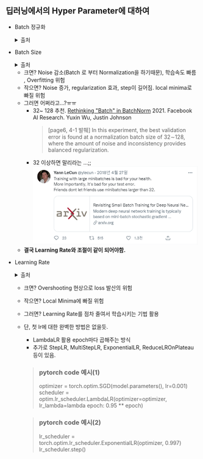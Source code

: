 ## 딥러닝에서의 Hyper Parameter에 대하여

- Batch 정규화
    <details markdown="1">
    <summary>출처</summary>  

    출처1(Batch 정규화) : https://eehoeskrap.tistory.com/430

    </details>

- Batch Size 
    <details markdown="1">
    <summary>출처</summary>  

    출처1(컴퓨터 비전 관점 Batchsize) : https://deep-learning-study.tistory.com/647
    출처2(러닝레이트& 배치사이즈) : https://honeyjamtech.tistory.com/43
    출처3(러닝레이트& 배치사이즈) : https://inhovation97.tistory.com/32
    </details>

    - 크면? Noise 감소(Batch 로 부터 Normalization을 하기때문), 학습속도 빠름 , Overfitting 위험
    - 작으면? Noise 증가, regularization 효과, step이 길어짐. local minima로 빠질 위험
    - 그러면 어쩌라고...?ㅠㅠ
        - 32~ 128 추천. [Rethinking "Batch" in BatchNorm](https://arxiv.org/pdf/2105.07576.pdf) 2021. Facebook AI Research. Yuxin Wu, Justin Johnson
            > [page6, 4-1 발췌] In this experiment, the best validation error is found at a normalization batch size of 32∼128, where the amount of noise and inconsistency provides balanced regularization.
        - 32 이상하면 말리라는 ...;;
        ![image](Yann_LeCun.png)
    - **결국 Learning Rate와 조절이 같이 되어야함.**

- Learning Rate
    <details markdown="1">
    <summary>출처</summary>  

    출처1(PyTorch가 제공하는 Learning rate scheduler 정리) : https://sanghyu.tistory.com/113
    </details>
    
    - 크면? Overshooting 현상으로 loss 발산의 위험
    - 작으면? Local Minima에 빠질 위험
    - 그러면? Learning Rate를 점차 줄여서 학습시키는 기법 활용
    - 단, 첫 lr에 대한 완벽한 방법은 없을듯.
        - LambdaLR 활용 epoch마다 곱해주는 방식
        - 추가로 StepLR, MultiStepLR, ExponentialLR, ReduceLROnPlateau 등이 있음.
        > ### pytorch code 예시(1)
        > optimizer = torch.optim.SGD(model.parameters(), lr=0.001)
        > scheduler = optim.lr_scheduler.LambdaLR(optimizer=optimizer,
                                lr_lambda=lambda epoch: 0.95 ** epoch)
        
        > ### pytorch code 예시(2)
        > lr_scheduler = torch.optim.lr_scheduler.ExponentialLR(optimizer, 0.997)
        > lr_scheduler.step()

        